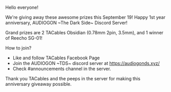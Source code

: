 






Hello everyone!

We're giving away these awesome prizes this September 19!
Happy 1st year anniversary, AUDIOGON ~The Dark Side~ Discord Server!

Grand prizes are 2 TACables Obsidian (0.78mm 2pin, 3.5mm), and 1 winner of Reecho SG-01!

How to join?
- Like and follow TACables Facebook Page
- Join the AUDIOGON ~TDS~ discord server at https://audiogonds.xyz/
- Check #announcements channel in the server.

Thank you TACables and the peeps in the server for making this anniversary giveaway possible.



